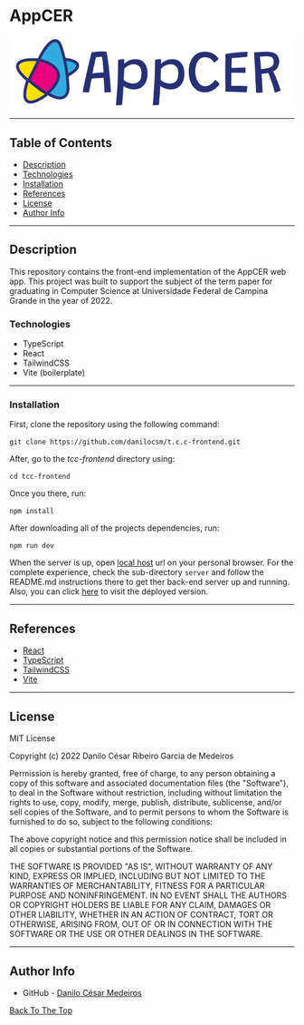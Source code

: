 # AppCER

![Project Image](./front/logo.png)

---

## Table of Contents

- [Description](#description)
- [Technologies](#technologies)
- [Installation](#installation)
- [References](#references)
- [License](#license)
- [Author Info](#author-info)

---

## Description

This repository contains the front-end implementation of the AppCER web app. This project was built to support the subject of the term paper for graduating in Computer Science at Universidade Federal de Campina Grande in the year of 2022.

### Technologies

- TypeScript
- React
- TailwindCSS
- Vite (boilerplate)

---

### Installation

First, clone the repository using the following command:

```console
git clone https://github.com/danilocsm/t.c.c-frontend.git
```

After, go to the _tcc-frontend_ directory using:

```console
cd tcc-frontend
```

Once you there, run:

```console
npm install
```

After downloading all of the projects dependencies, run:

```console
npm run dev
```

When the server is up, open [local host](https://localhost:3000) url on your personal browser. For the complete experience, check the sub-directory `server` and follow the README.md instructions there to get ther back-end server up and running. Also, you can click [here](https://t-c-c-frontend.vercel.app) to visit the deployed version.

---

## References

- [React](https://pt-br.reactjs.org)
- [TypeScript](https://www.typescriptlang.org)
- [TailwindCSS](https://tailwindcss.com)
- [Vite](https://vitejs.dev)

---

## License

MIT License

Copyright (c) 2022 Danilo César Ribeiro Garcia de Medeiros

Permission is hereby granted, free of charge, to any person obtaining a copy
of this software and associated documentation files (the "Software"), to deal
in the Software without restriction, including without limitation the rights
to use, copy, modify, merge, publish, distribute, sublicense, and/or sell
copies of the Software, and to permit persons to whom the Software is
furnished to do so, subject to the following conditions:

The above copyright notice and this permission notice shall be included in all
copies or substantial portions of the Software.

THE SOFTWARE IS PROVIDED "AS IS", WITHOUT WARRANTY OF ANY KIND, EXPRESS OR
IMPLIED, INCLUDING BUT NOT LIMITED TO THE WARRANTIES OF MERCHANTABILITY,
FITNESS FOR A PARTICULAR PURPOSE AND NONINFRINGEMENT. IN NO EVENT SHALL THE
AUTHORS OR COPYRIGHT HOLDERS BE LIABLE FOR ANY CLAIM, DAMAGES OR OTHER
LIABILITY, WHETHER IN AN ACTION OF CONTRACT, TORT OR OTHERWISE, ARISING FROM,
OUT OF OR IN CONNECTION WITH THE SOFTWARE OR THE USE OR OTHER DEALINGS IN THE
SOFTWARE.

---

## Author Info

- GitHub - [Danilo César Medeiros](https://github.com/danilocsm)

[Back To The Top](#appcer)
